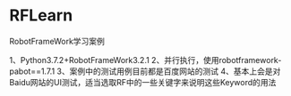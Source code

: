 # RFLearn
RobotFrameWork学习案例

1、Python3.7.2+RobotFrameWork3.2.1
2、并行执行，使用robotframework-pabot==1.7.1
3、案例中的测试用例目前都是百度网站的测试
4、基本上会是对Baidu网站的UI测试，适当选取RF中的一些关键字来说明这些Keyword的用法

